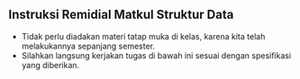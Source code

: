 ## Instruksi Remidial Matkul Struktur Data

- Tidak perlu diadakan materi tatap muka di kelas, karena kita telah melakukannya sepanjang semester.
- Silahkan langsung kerjakan tugas di bawah ini sesuai dengan spesifikasi yang diberikan.
